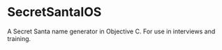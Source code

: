 SecretSantaIOS
==============

A Secret Santa name generator in Objective C. For use in interviews and training.